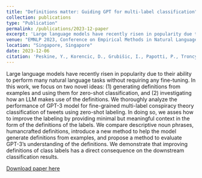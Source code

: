 ```yaml
---
title: "Definitions matter: Guiding GPT for multi-label classification"
collection: publications
type: "Publication"
permalink: /publications/2023-12-paper
excerpt: 'Large language models have recently risen in popularity due to their ability to perform many natural language tasks without requiring any fine-tuning. In this work, we focus on two novel ideas: (1) generating definitions from examples and using them for zero-shot classification, and (2) investigating how an LLM makes use of the definitions. We thoroughly analyze the performance of GPT-3 model for fine-grained multi-label conspiracy theory classification of tweets using zero-shot labeling. In doing so, we asses how to improve the labeling by providing minimal but meaningful context in the form of the definitions of the labels. We compare descriptive noun phrases, humancrafted definitions, introduce a new method to help the model generate definitions from examples, and propose a method to evaluate GPT-3’s understanding of the definitions. We demonstrate that improving definitions of class labels has a direct consequence on the downstream classification results.'
venue: "EMNLP 2023, Conference on Empirical Methods in Natural Language Processing"
location: "Singapore, Singapore"
date: 2023-12-06
citation: 'Peskine, Y., Korencic, D., Grubišic, I., Papotti, P., Troncy, R., & Rosso, P. Definitions Matter: Guiding GPT for Multi-label Classification.'
---
```

Large language models have recently risen in popularity due to their ability to perform many natural language tasks without requiring any fine-tuning. In this work, we focus on two novel ideas: (1) generating definitions from examples and using them for zero-shot classification, and (2) investigating how an LLM makes use of the definitions. We thoroughly analyze the performance of GPT-3 model for fine-grained multi-label conspiracy theory classification of tweets using zero-shot labeling. In doing so, we asses how to improve the labeling by providing minimal but meaningful context in the form of the definitions of the labels. We compare descriptive noun phrases, humancrafted definitions, introduce a new method to help the model generate definitions from examples, and propose a method to evaluate GPT-3’s understanding of the definitions. We demonstrate that improving definitions of class labels has a direct consequence on the downstream classification results.

[Download paper here](http://academicpages.github.io/files/paper1.pdf)
